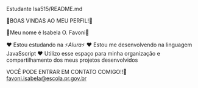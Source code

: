 Estudante Isa515/README.md

🌸BOAS VINDAS AO MEU PERFIL!🌸

💞Meu nome é Isabela O. Favoni💞

♥︎ Estou estudando na ⚡*Alura*⚡
♥︎ Estou me desenvolvendo na linguagem JavaSscript
♥︎ Utilizo esse espaço para minha organização e compartilhamento dos meus projetos desenvolvidos

VOCÊ PODE ENTRAR EM CONTATO COMIGO!!👩
favoni.isabela@escola.pr.gov.br

